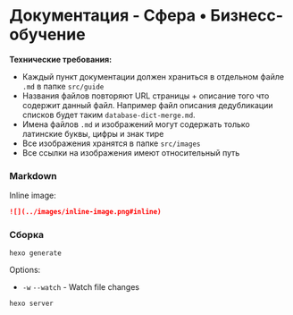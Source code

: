 # Документация - Сфера • Бизнесс-обучение

**Технические требования:**

- Каждый пункт документации должен храниться в отдельном файле `.md` в папке `src/guide`
- Названия файлов повторяют URL страницы + описание того что содержит данный файл. Например файл описания дедубликации списков будет таким `database-dict-merge.md`.
- Имена файлов `.md` и изображений могут содержать только латинские буквы, цифры и знак тире
- Все изображения хранятся в папке `src/images`
- Все ссылки на изображения имеют относительный путь

### Markdown

Inline image:
~~~md
![](../images/inline-image.png#inline)
~~~

### Сборка

```
hexo generate
```

Options:
- `-w` `--watch` - Watch file changes

```
hexo server
```